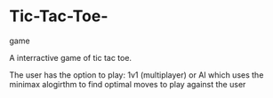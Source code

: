 # Tic-Tac-Toe-
game

A interractive game of tic tac toe. 

The user has the option to play:
1v1 (multiplayer) 
        or 
AI which uses the minimax alogirthm to find optimal moves to play against the user

                       

